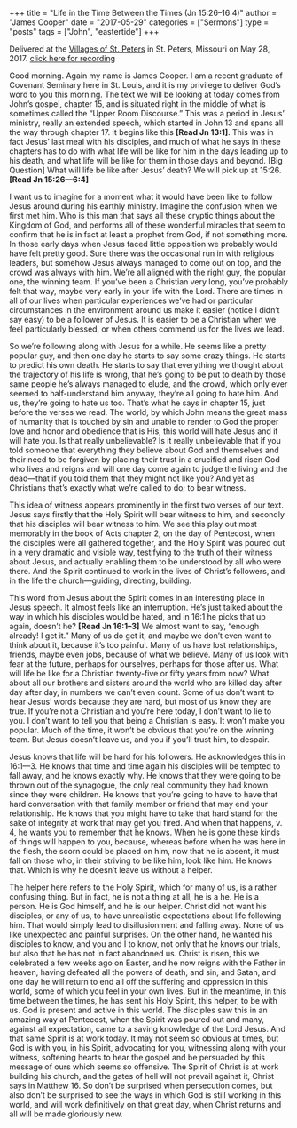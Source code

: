 +++
title = "Life in the Time Between the Times (Jn 15:26–16:4)"
author = "James Cooper"
date = "2017-05-29"
categories = ["Sermons"]
type = "posts"
tags = ["John", "eastertide"]
+++

Delivered at the [Villages of St. Peters](http://www.vofsp.com/) in St. Peters, Missouri on May 28, 2017. [click here for recording](https://drive.google.com/open?id=0B_fmE7Mo2KD0b0hrNF9oVnF4a28)

Good morning. Again my name is James Cooper. I am a recent graduate of Covenant Seminary here in St. Louis, and it is my privilege to deliver God’s word to you this morning. The text we will be looking at today comes from John’s gospel, chapter 15, and is situated right in the middle of what is sometimes called the “Upper Room Discourse.” This was a period in Jesus’ ministry, really an extended speech, which started in John 13 and spans all the way through chapter 17. It begins like this **[Read Jn 13:1]**. This was in fact Jesus’ last meal with his disciples, and much of what he says in these chapters has to do with what life will be like for him in the days leading up to his death, and what life will be like for them in those days and beyond. [Big Question] What will life be like after Jesus’ death? We will pick up at 15:26. **[Read Jn 15:26—6:4]**

I want us to imagine for a moment what it would have been like to follow Jesus around during his earthly ministry. Imagine the confusion when we first met him. Who is this man that says all these cryptic things about the Kingdom of God, and performs all of these wonderful miracles that seem to confirm that he is in fact at least a prophet from God, if not something more. In those early days when Jesus faced little opposition we probably would have felt pretty good. Sure there was the occasional run in with religious leaders, but somehow Jesus always managed to come out on top, and the crowd was always with him. We’re all aligned with the right guy, the popular one, the winning team. If you’ve been a Christian very long, you’ve probably felt that way, maybe very early in your life with the Lord. There are times in all of our lives when particular experiences we’ve had or particular circumstances in the environment around us make it easier (notice I didn’t say easy) to be a follower of Jesus. It is easier to be a Christian when we feel particularly blessed, or when others commend us for the lives we lead.

So we’re following along with Jesus for a while. He seems like a pretty popular guy, and then one day he starts to say some crazy things. He starts to predict his own death. He starts to say that everything we thought about the trajectory of his life is wrong, that he’s going to be put to death by those same people he’s always managed to elude, and the crowd, which only ever seemed to half-understand him anyway, they’re all going to hate him. And us, they’re going to hate us too. That’s what he says in chapter 15, just before the verses we read. The world, by which John means the great mass of humanity that is touched by sin and unable to render to God the proper love and honor and obedience that is His, this world will hate Jesus and it will hate you. Is that really unbelievable? Is it really unbelievable that if you told someone that everything they believe about God and themselves and their need to be forgiven by placing their trust in a crucified and risen God who lives and reigns and will one day come again to judge the living and the dead—that if you told them that they might not like you? And yet as Christians that’s exactly what we’re called to do; to bear witness.

This idea of witness appears prominently in the first two verses of our text. Jesus says firstly that the Holy Spirit will bear witness to him, and secondly that his disciples will bear witness to him. We see this play out most memorably in the book of Acts chapter 2, on the day of Pentecost, when the disciples were all gathered together, and the Holy Spirit was poured out in a very dramatic and visible way, testifying to the truth of their witness about Jesus, and actually enabling them to be understood by all who were there. And the Spirit continued to work in the lives of Christ’s followers, and in the life the church—guiding, directing, building.

This word from Jesus about the Spirit comes in an interesting place in Jesus speech. It almost feels like an interruption. He’s just talked about the way in which his disciples would be hated, and in 16:1 he picks that up again, doesn’t he? **[Read Jn 16:1–3]** We almost want to say, “enough already! I get it.” Many of us do get it, and maybe we don’t even want to think about it, because it’s too painful. Many of us have lost relationships, friends, maybe even jobs, because of what we believe. Many of us look with fear at the future, perhaps for ourselves, perhaps for those after us. What will life be like for a Christian twenty-five or fifty years from now? What about all our brothers and sisters around the world who are killed day after day after day, in numbers we can’t even count. Some of us don’t want to hear Jesus’ words because they are hard, but most of us know they are true. If you’re not a Christian and you’re here today, I don’t want to lie to you. I don’t want to tell you that being a Christian is easy. It won’t make you popular. Much of the time, it won’t be obvious that you’re on the winning team. But Jesus doesn’t leave us, and you if you’ll trust him, to despair.

Jesus knows that life will be hard for his followers. He acknowledges this in 16:1—3. He knows that time and time again his disciples will be tempted to fall away, and he knows exactly why. He knows that they were going to be thrown out of the synagogue, the only real community they had known since they were children. He knows that you’re going to have to have that hard conversation with that family member or friend that may end your relationship. He knows that you might have to take that hard stand for the sake of integrity at work that may get you fired. And when that happens, v. 4, he wants you to remember that he knows. When he is gone these kinds of things will happen to you, because, whereas before  when he was here in the flesh, the scorn could be placed on him, now that he is absent, it must fall on those who, in their striving to be like him, look like him. He knows that. Which is why he doesn’t leave us without a helper.

The helper here refers to the Holy Spirit, which for many of us, is a rather confusing thing. But in fact, he is not a thing at all, he is a he. He is a person. He is God himself, and he is our helper. Christ did not want his disciples, or any of us, to have unrealistic expectations about life following him. That would simply lead to disillusionment and falling away. None of us like unexpected and painful surprises. On the other hand, he wanted his disciples to know, and you and I to know, not only that he knows our trials, but also that he has not in fact abandoned us. Christ is risen, this we celebrated a few weeks ago on Easter, and he now reigns with the Father in heaven, having defeated all the powers of death, and sin, and Satan, and one day he will return to end all off the suffering and oppression in this world, some of which you feel in your own lives. But in the meantime, in this time between the times, he has sent his Holy Spirit, this helper, to be with us. God is present and active in this world. The disciples saw this in an amazing way at Pentecost, when the Spirit was poured out and many, against all expectation, came to a saving knowledge of the Lord Jesus. And that same Spirit is at work today. It may not seem so obvious at times, but God is with you, in his Spirit, advocating for you, witnessing along with your witness, softening hearts to hear the gospel and be persuaded by this message of ours which seems so offensive. The Spirit of Christ is at work building his church, and the gates of hell will not prevail against it, Christ says in Matthew 16. So don’t be surprised when persecution comes, but also don’t be surprised to see the ways in which God is still working in this world, and will work definitively on that great day, when Christ returns and all will be made gloriously new.